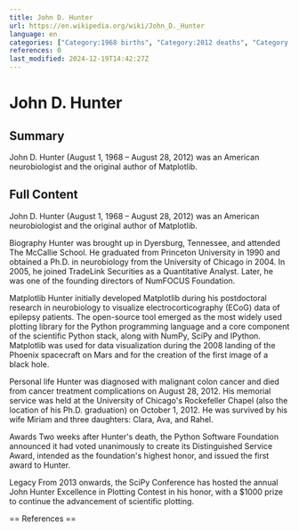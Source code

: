 ```yaml
---
title: John D. Hunter
url: https://en.wikipedia.org/wiki/John_D._Hunter
language: en
categories: ["Category:1968 births", "Category:2012 deaths", "Category:American neuroscientists", "Category:Articles with hCards", "Category:Articles with short description", "Category:Open source people", "Category:People from Dyersburg, Tennessee", "Category:Princeton University alumni", "Category:Python (programming language) people", "Category:Short description is different from Wikidata", "Category:University of Chicago alumni"]
references: 0
last_modified: 2024-12-19T14:42:27Z
---
```


# John D. Hunter

## Summary

John D. Hunter (August 1, 1968 – August 28, 2012) was an American neurobiologist and the original author of Matplotlib.

## Full Content

John D. Hunter (August 1, 1968 – August 28, 2012) was an American neurobiologist and the original author of Matplotlib.

Biography
Hunter was brought up in Dyersburg, Tennessee, and attended The McCallie School. He graduated from Princeton University in 1990 and obtained a Ph.D. in neurobiology from the University of Chicago in 2004. In 2005, he joined TradeLink Securities as a Quantitative Analyst. Later, he was one of the founding directors of NumFOCUS Foundation.

Matplotlib
Hunter initially developed Matplotlib during his postdoctoral research in neurobiology to visualize electrocorticography (ECoG) data of epilepsy patients. The open-source tool emerged as the most widely used plotting library for the Python programming language and a core component of the scientific Python stack, along with NumPy, SciPy and IPython. Matplotlib was used for data visualization during the 2008 landing of the Phoenix spacecraft on Mars and for the creation of the first image of a black hole.

Personal life
Hunter was diagnosed with malignant colon cancer and died from cancer treatment complications on August 28, 2012. His memorial service was held at the University of Chicago's Rockefeller Chapel (also the location of his Ph.D. graduation) on October 1, 2012. He was survived by his wife Miriam and three daughters: Clara, Ava, and Rahel.

Awards
Two weeks after Hunter's death, the Python Software Foundation announced it had voted unanimously to create its Distinguished Service Award, intended as the foundation's highest honor, and issued the first award to Hunter.

Legacy
From 2013 onwards, the SciPy Conference has hosted the annual John Hunter Excellence in Plotting Contest in his honor, with a $1000 prize to continue the advancement of scientific plotting.


== References ==
